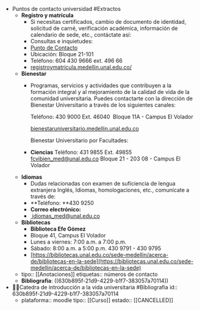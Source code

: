 - Puntos de contacto universidad #Extractos
	- **Registro y matrícula**
		- Si necesitas certificados, cambio de documento de identidad, solicitud de carné, verificación académica, información de calendario de sede, etc., contáctate así:
		- Consultas e inquietudes:
		- [Punto de Contacto](https://docs.google.com/forms/d/e/1FAIpQLSdpjdBuR2-PV8GMJ3W0M-udFq1BXoGJNQ_NFaJG1NzpY8pkJA/viewform)
		- Ubicación: Bloque 21-101
		- Teléfono: 604 430 9666 ext. 496 66
		- [registroymatricula.medellin.unal.edu.co/](https://registroymatricula.medellin.unal.edu.co/)
	- **Bienestar**
		- Programas, servicios y actividades que contribuyen a la formación integral y al mejoramiento de la calidad de vida de la comunidad universitaria. Puedes contactarte con la dirección de Bienestar Universitario a través de los siguientes canales:
		  
		  Teléfono: 430 9000 Ext. 46040 
		  Bloque 11A - Campus El Volador
		  
		  [bienestaruniversitario.medellin.unal.edu.co](https://bienestaruniversitario.medellin.unal.edu.co/)
		  
		  Bienestar Universitario por Facultades:
		- **Ciencias**
		  Teléfono: 431 9855 Ext. 49855
		  [fcvibien_med@unal.edu.co](mailto:fcvibien_med@unal.edu.co)
		  Bloque 21 - 203 08 - Campus El Volador
	- **Idiomas**
		- Dudas relacionadas con examen de suficiencia de lengua extranjera Inglés, Idiomas, homologaciones, etc., comunícate a través de:
		- **Teléfono: **430 9250
		- **Correo electrónico:**
		- [ idiomas_med@unal.edu.co](mailto:idiomas_med@unal.edu.co)
	- **Bibliotecas**
		- **Biblioteca Efe Gómez**
		- Bloque 41, Campus El Volador
		- Lunes a viernes: 7:00 a.m. a 7:00 p.m.
		- Sábado: 8:00 a.m. a 5:00 p.m.
		  430 9791 - 430 9795
		- [https://bibliotecas.unal.edu.co/sede-medellin/acerca-de/bibliotecas-en-la-sede](https://bibliotecas.unal.edu.co/sede-medellin/acerca-de/bibliotecas-en-la-sede)
	- tipo:: [[Anotaciones]]
	  etiquetas:: números de contacto
	- **Bibliografia**: ((630b895f-21d9-4229-b1f7-383057a70114))
- 👨‍🏫Catedra de introducción a la vida universitaria #Bibliografia
  id:: 630b895f-21d9-4229-b1f7-383057a70114
	- plataforma:: moodle
	  tipo:: [[Curso]]
	  estado:: [[CANCELLED]]